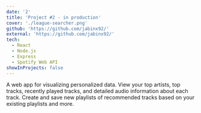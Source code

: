 ```yaml
---
date: '2'
title: 'Project #2 - in production'
cover: './league-searcher.png'
github: 'https://github.com/jabinx92/'
external: 'https://github.com/jabinx92/'
tech:
  - React
  - Node.js
  - Express
  - Spotify Web API
showInProjects: false
---
```


A web app for visualizing personalized data. View your top artists, top tracks, recently played tracks, and detailed audio information about each track. Create and save new playlists of recommended tracks based on your existing playlists and more.
